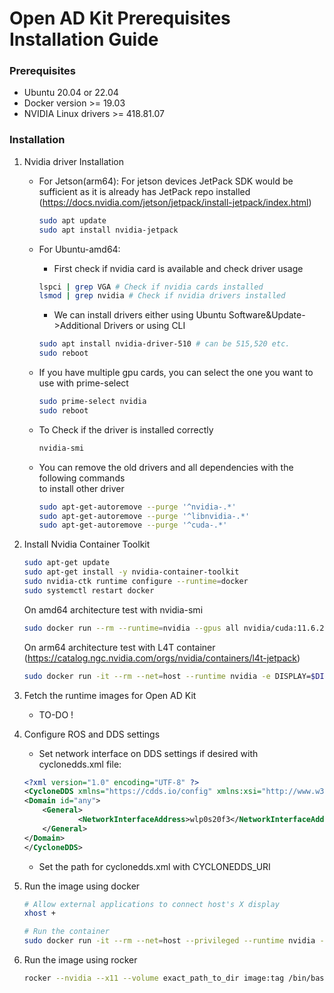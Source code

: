 # Open AD Kit Prerequisites Installation Guide

### Prerequisites
- Ubuntu 20.04 or 22.04
- Docker version >= 19.03 
- NVIDIA Linux drivers >= 418.81.07

### Installation
1. Nvidia driver Installation
    - For Jetson(arm64):  For jetson devices JetPack SDK would be sufficient as it is already has JetPack repo installed (https://docs.nvidia.com/jetson/jetpack/install-jetpack/index.html)
        ```bash
        sudo apt update
        sudo apt install nvidia-jetpack
        ```
    - For Ubuntu-amd64: 
        - First check if nvidia card is available and check driver usage
        ```bash
        lspci | grep VGA # Check if nvidia cards installed
        lsmod | grep nvidia # Check if nvidia drivers installed
        ```
        - We can install drivers either using Ubuntu Software&Update->Additional Drivers or using CLI 
        ```bash
        sudo apt install nvidia-driver-510 # can be 515,520 etc.
        sudo reboot
        ```
    
    - If you have multiple gpu cards, you can select the one you want to use with prime-select
        ```bash
        sudo prime-select nvidia
        sudo reboot
        ```

    - To Check if the driver is installed correctly
        ```bash
        nvidia-smi
        ```

    - You can remove the old drivers and all dependencies with the following commands \
      to install other driver
        ```bash 
        sudo apt-get-autoremove --purge '^nvidia-.*'
        sudo apt-get-autoremove --purge '^libnvidia-.*'
        sudo apt-get-autoremove --purge '^cuda-.*'
        ```

2. Install Nvidia Container Toolkit

    ```bash
    sudo apt-get update
    sudo apt-get install -y nvidia-container-toolkit
    sudo nvidia-ctk runtime configure --runtime=docker
    sudo systemctl restart docker
    ```

    On amd64 architecture test with nvidia-smi

    ```bash
    sudo docker run --rm --runtime=nvidia --gpus all nvidia/cuda:11.6.2-base-ubuntu20.04 nvidia-smi
    ```

    On arm64 architecture test with L4T container (https://catalog.ngc.nvidia.com/orgs/nvidia/containers/l4t-jetpack)

    ```bash
    sudo docker run -it --rm --net=host --runtime nvidia -e DISPLAY=$DISPLAY -v /tmp/.X11-unix/:/tmp/.X11-unix nvcr.io/nvidia/l4t-base:r32.4.3
    ```
3. Fetch the runtime images for Open AD Kit
    - TO-DO !
4. Configure ROS and DDS settings
    - Set network interface on DDS settings if desired with cyclonedds.xml file:
    ```xml
    <?xml version="1.0" encoding="UTF-8" ?>
    <CycloneDDS xmlns="https://cdds.io/config" xmlns:xsi="http://www.w3.org/2001/XMLSchema-instance" xsi:schemaLocation="https://cdds.io/config https://raw.githubusercontent.com/eclipse-cyclonedds/cyclonedds/master/etc/cyclonedds.xsd">
    <Domain id="any">
        <General>
                <NetworkInterfaceAddress>wlp0s20f3</NetworkInterfaceAddress>
        </General>
    </Domain>
    </CycloneDDS>
    ```
    - Set the path for cyclonedds.xml with CYCLONEDDS_URI

5. Run the image using docker
    ```bash
    # Allow external applications to connect host's X display
    xhost + 

    # Run the container
    sudo docker run -it --rm --net=host --privileged --runtime nvidia -e DISPLAY=$DISPLAY -v /tmp/.X11-unix/:/tmp/.X11-unix image:tag /bin/bash
    ```
6. Run the image using rocker
    ```bash
    rocker --nvidia --x11 --volume exact_path_to_dir image:tag /bin/bash
    ```
